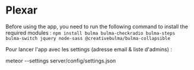 # Plexar


Before using the app, you need to run the following command to install the required modules :
```npm install bulma bulma-checkradio bulma-steps bulma-switch jquery node-sass @creativebulma/bulma-collapsible```


Pour lancer l'app avec les settings (adresse email & liste d'admins) :

meteor --settings server/config/settings.json
